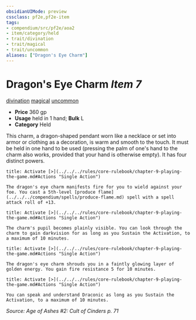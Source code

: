 ```yaml
---
obsidianUIMode: preview
cssclass: pf2e,pf2e-item
tags:
- compendium/src/pf2e/aoa2
- item/category/held
- trait/divination
- trait/magical
- trait/uncommon
aliases: ["Dragon's Eye Charm"]
---
```

# Dragon's Eye Charm *Item 7*  
[divination](../../../Rules/traits/divination.md)  [magical](../../../Rules/traits/magical.md)  [uncommon](../../../Rules/traits/uncommon.md)  

- **Price** 360 gp
- **Usage** held in 1 hand; **Bulk** L
- **Category** Held

This charm, a dragon-shaped pendant worn like a necklace or set into armor or clothing as a decoration, is warm and smooth to the touch. It must be held in one hand to be used (pressing the palm of one's hand to the charm also works, provided that your hand is otherwise empty). It has four distinct powers.

```ad-embed-ability
title: Activate [>](../../../rules/core-rulebook/chapter-9-playing-the-game.md#Actions "Single Action")

The dragon's eye charm manifests fire for you to wield against your foe. You cast a 5th-level [produce flame](../../../compendium/spells/produce-flame.md) spell with a spell attack roll of +13.
```

```ad-embed-ability
title: Activate [>](../../../rules/core-rulebook/chapter-9-playing-the-game.md#Actions "Single Action")

The charm's pupil becomes plainly visible. You can look through the charm to gain darkvision for as long as you Sustain the Activation, to a maximum of 10 minutes.
```

```ad-embed-ability
title: Activate [>](../../../rules/core-rulebook/chapter-9-playing-the-game.md#Actions "Single Action")

The dragon's eye charm shrouds you in a faintly glowing layer of golden energy. You gain fire resistance 5 for 10 minutes.
```

```ad-embed-ability
title: Activate [>](../../../rules/core-rulebook/chapter-9-playing-the-game.md#Actions "Single Action")

You can speak and understand Draconic as long as you Sustain the Activation, to a maximum of 10 minutes.
```

*Source: Age of Ashes #2: Cult of Cinders p. 71*
